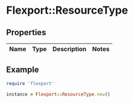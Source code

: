 # Flexport::ResourceType

## Properties

| Name | Type | Description | Notes |
| ---- | ---- | ----------- | ----- |

## Example

```ruby
require 'flexport'

instance = Flexport::ResourceType.new()
```

